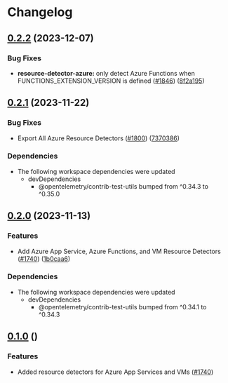# Changelog

## [0.2.2](https://github.com/open-telemetry/opentelemetry-js-contrib/compare/resource-detector-azure-v0.2.1...resource-detector-azure-v0.2.2) (2023-12-07)


### Bug Fixes

* **resource-detector-azure:** only detect Azure Functions when FUNCTIONS_EXTENSION_VERSION is defined ([#1846](https://github.com/open-telemetry/opentelemetry-js-contrib/issues/1846)) ([8f2a195](https://github.com/open-telemetry/opentelemetry-js-contrib/commit/8f2a195d405c173ed7b817db63a1735af424a3e8))

## [0.2.1](https://github.com/open-telemetry/opentelemetry-js-contrib/compare/resource-detector-azure-v0.2.0...resource-detector-azure-v0.2.1) (2023-11-22)


### Bug Fixes

* Export All Azure Resource Detectors ([#1800](https://github.com/open-telemetry/opentelemetry-js-contrib/issues/1800)) ([7370386](https://github.com/open-telemetry/opentelemetry-js-contrib/commit/7370386f2ea0d156434a127aac4e90af67b9457b))


### Dependencies

* The following workspace dependencies were updated
  * devDependencies
    * @opentelemetry/contrib-test-utils bumped from ^0.34.3 to ^0.35.0

## [0.2.0](https://github.com/open-telemetry/opentelemetry-js-contrib/compare/resource-detector-azure-v0.1.0...resource-detector-azure-v0.2.0) (2023-11-13)


### Features

* Add Azure App Service, Azure Functions, and VM Resource Detectors ([#1740](https://github.com/open-telemetry/opentelemetry-js-contrib/issues/1740)) ([1b0caa6](https://github.com/open-telemetry/opentelemetry-js-contrib/commit/1b0caa61972d969e3baea6a7db365e66dafe0c5d))


### Dependencies

* The following workspace dependencies were updated
  * devDependencies
    * @opentelemetry/contrib-test-utils bumped from ^0.34.1 to ^0.34.3

## [0.1.0]() ()

### Features

* Added resource detectors for Azure App Services and VMs ([#1740](https://github.com/open-telemetry/opentelemetry-js-contrib/pull/1740))
